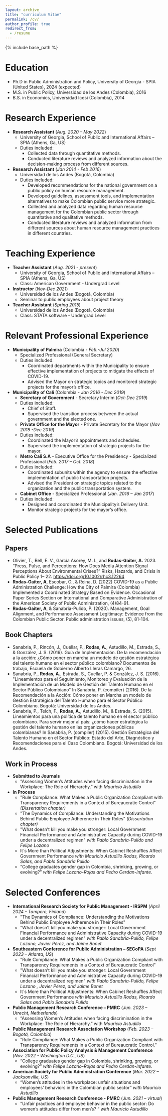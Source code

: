 ```yaml
---
layout: archive
title: "curriculum Vitae"
permalink: /cv/
author_profile: true
redirect_from:
  - /resume
---
```


{% include base_path %}

Education
======
* Ph.D in Public Administration and Policy, University of Georgia - SPIA (United States), 2024 (expected)
* M.S. in Public Policy, Universidad de los Andes (Colombia), 2016
* B.S. in Economics, Universidad Icesi (Colombia), 2014

Research Experience
======
* **Research Assistant** (_Aug. 2020 – May 2022_)
  * University of Georgia, School of Public and International Affairs – SPIA (Athens, Ga, US)
  * Duties included:
    * Collected data through quantitative methods.
    * Conducted literature reviews and analyzed information about the decision-making process from different sources.
* **Research Assistant** (_Jan 2014 - Feb 2016_)
  * Universidad de los Andes (Bogotá, Colombia)
  * Duties included:
    * Developed recommendations for the national government on a public policy on human resource management.
    * Developed guidelines, assessment tools, and implementation alternatives to make Colombian public service more strategic.
    * Collected and analyzed data regarding human resource management for the Colombian public sector through quantitative and qualitative methods.
    * Conducted literature reviews and analyzed information from different sources about human resource management practices in different countries.

Teaching Experience
======
* **Teacher Assistant** (_Aug. 2021 - present_)
  * University of Georgia, School of Public and International Affairs – SPIA (Athens, Ga, US)
  * Class: American Government - Undergrad Level
* **Instructor** (_Nov-Dec 2021_)
  * Universidad de los Andes (Bogotá, Colombia)
  * Seminar to public employees about project theory
* **Teacher Assistant** (_Spring 2015_)
  * Universidad de los Andes (Bogotá, Colombia)
  * Class: STATA software - Undergrad Level    

Relevant Professional Experience 
======
* **Municipality of Palmira** (Colombia - _Feb.-Jul 2020_)
  * Specialized Professional (General Secretary)
  * Duties included:
    * Coordinated departments within the Municipality to ensure effective implementation of projects to mitigate the effects of COVID-19.
    * Advised the Mayor on strategic topics and monitored strategic projects for the mayor’s office.     
* **Municipality of Cali** (Colombia - _Jan 2016 - Dec 2019_)
  * **Secretary of Government** - Secretary Interim  (_Oct-Dec 2019_)
  * Duties included:
    * Chief of Staff.
    * Supervised the transition process between the actual government and the elected one.
  * **Private Office for the Mayor** - Private Secretary for the Mayor (_Nov 2018 -Dec 2019_)
  * Duties included:
    * Coordinated the Mayor’s appointments and schedules.
    * Supervised the implementation of strategic projects for the mayor.
  * **Metro Cali S.A** - Executive Office for the Presidency - Specialized Professional 	(_Feb. 2017 – Oct. 2018_)
  * Duties included:
    * Coordinated subunits within the agency to ensure the effective implementation of public transportation projects.
    * Advised the President on strategic topics related to the organization and the public transportation system.
  * **Cabinet Office** - Specialized Professional (_Jan. 2016 – Jan 2017_)
  * Duties included:
    * Designed and coordinated the Municipality’s Delivery Unit.
    * Monitor strategic projects for the mayor’s office.

Selected Publications
======
## Papers
* Olivier, T., Bell, E. V., García Asorey, M. I., and **Rodas-Gaiter, A.** 2023. “Press, Pulse, and Perceptions: How Does Media Attention Signal Perceptions About Environmental Crises?” Risks, Hazards, and Crisis in Public Policy 1– 22. https://doi.org/10.1002/rhc3.12264
* **Rodas-Gaiter, A**, Escobar, O., & Reina, D. (2022) COVID-19 as a Public Administration Challenge: How the City of Palmira (Colombia) Implemented a Coordinated Strategy Based on Evidence. Occasional Paper Series Section on International and Comparative Administration of the American Society of Public Administration, (4)84-91.
* **Rodas-Gaiter, A**, & Sanabria-Pulido, P. (2020). Management, Goal Alignment, and Performance Assessment Legitimacy: Evidence from the Colombian Public Sector. Public administration issues, (5), 81-104. 

## Book Chapters
* Sanabria, P., Rincón, J., Cuéllar, P., **Rodas, A.**, Astudillo, M., Estrada, S., & González, J. S. (2016). Guía de Implementación. De la recomendación a la acción: ¿Cómo poner en marcha un modelo de gestión estratégica del talento humano en el sector público colombiano? Documentos de trabajo, Escuela de Gobierno Alberto Lleras Camargo, 26.
* Sanabria, P., **Rodas, A.**, Estrada, S., Cuellar, P. & González, J. S. (2016). "Lineamientos para el Seguimiento, Monitoreo y Evaluación de la Implementación de un Modelo de Gestión del Talento Humano en el Sector Público Colombiano" In Sanabria, P. (compiler) (2016). De la Recomendación a la Acción: Cómo poner en Marcha un modelo de Gestión Estratégica del Talento Humano para el Sector Público Colombiano. Bogotá: Universidad de los Andes.
* Sanabria, P., Telch, F., **Rodas, A.**, Astudillo, M., & Estrada, S. (2015). Lineamientos para una política de talento humano en el sector público colombiano. Para servir mejor al país: ¿cómo hacer estratégica la gestión del talento humano en las organizaciones públicas colombianas? In Sanabria, P. (compiler) (2015). Gestión Estratégica del Talento Humano en el Sector Público: Estado del Arte, Diagnóstico y Recomendaciones para el Caso Colombiano. Bogotá: Universidad de los Andes. 

## Work in Process
* **Submitted to Journals**
  * “Assessing Women’s Attitudes when facing discrimination in the Workplace: The Role of Hierarchy.” with _Mauricio Astudillo_
* **In Process**
  * "Rule Compliance: What Makes a Public Organization Compliant with Transparency Requirements in a Context of Bureaucratic Control" _(Dissertation chapter)_
  * "The Dynamics of Compliance: Understanding the Motivations Behind Public Employee Adherence in Their Roles" _(Dissertation chapter)_
  * "What doesn’t kill you make you stronger: Local Government Financial Performance and Administrative Capacity during COVID-19 under a decentralized regimen" _with Pablo Sanabria-Pulido and Felipe Lozano_
  * It´s More than Political Adjustments: When Cabinet Reshuffles Affect Government Performance _with Mauricio Astudillo Rodas, Ricardo Salas, and Pablo Sanabria Pulido_
  * “College graduates gender gap in Colombia, shrinking, growing, or evolving?” _with Felipe Lozano-Rojas and Pedro Cerdan-Infante._

  
Selected Conferences
======
* **International Research Society for Public Management - IRSPM** (_April 2024 - Tampere, Finland_)
  * "The Dynamics of Compliance: Understanding the Motivations Behind Public Employee Adherence in Their Roles"
  *  "What doesn’t kill you make you stronger: Local Government Financial Performance and Administrative Capacity during COVID-19 under a decentralized regimen" _with Pablo Sanabria-Pulido,  Felipe Lozano, Javier Pérez, and Jaime Bonet_
* **Southeastern Conference for Public Administration – SECoPA**  (_Sept 2023 – Atlanta, US_)
  * "Rule Compliance: What Makes a Public Organization Compliant with Transparency Requirements in a Context of Bureaucratic Control"
  * "What doesn’t kill you make you stronger: Local Government Financial Performance and Administrative Capacity during COVID-19 under a decentralized regimen" _with Pablo Sanabria-Pulido, Felipe Lozano , Javier Pérez, and Jaime Bonet_
  * It´s More than Political Adjustments: When Cabinet Reshuffles Affect Government Performance _with Mauricio Astudillo Rodas, Ricardo Salas and Pablo Sanabria Pulido_
* **Public Management Research Conference – PMRC**  (_Jun. 2023 – Utrecht, Netherlands_)
  * “Assessing Women’s Attitudes when facing discrimination in the Workplace: The Role of Hierarchy.” with _Mauricio Astudillo_
* **Public Management Research Association Workshop**  (_Feb. 2023 – Bogotá, Colombia_)
  * “Rule Compliance: What Makes a Public Organization Compliant with Transparency Requirements in a Context of Bureaucratic Control.”
* **Association for Public Policy Analysis & Management Conference**  (_Nov. 2022 - Washington D.C., US_)
  * “College graduates gender gap in Colombia, shrinking, growing, or evolving?” _with Felipe Lozano-Rojas and Pedro Cerdan-Infante._
* **American Society for Public Administration Conference** (_Mar. 2022 – Jacksonville, US_)
  * “Women’s attitudes in the workplace: unfair situations and employees’ behaviors in the Colombian public sector” _with Mauricio Astudillo_
* **Public Management Research Conference - PMRC**   (_Jun. 2021 – virtual_)
  * “Unfair practices and employee behavior in the public sector: Do women’s attitudes differ from men’s? “ _with Mauricio Astudillo_

  
